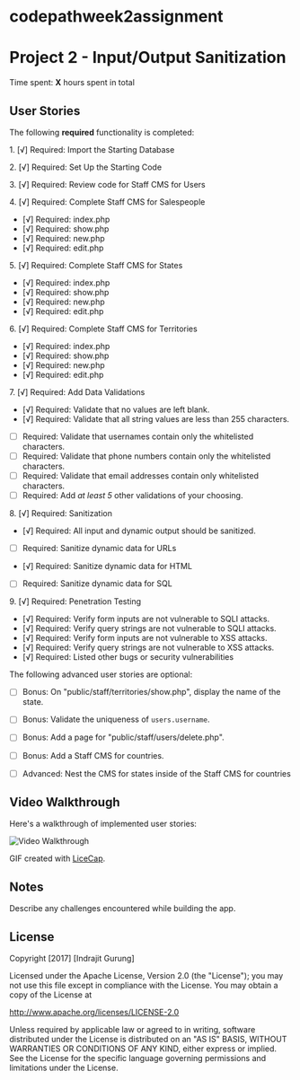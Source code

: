 # codepathweek2assignment
# Project 2 - Input/Output Sanitization

Time spent: **X** hours spent in total

## User Stories

The following **required** functionality is completed:

1\. [√]  Required: Import the Starting Database

2\. [√]  Required: Set Up the Starting Code

3\. [√]  Required: Review code for Staff CMS for Users

4\. [√]  Required: Complete Staff CMS for Salespeople
* [√]  Required: index.php
* [√]  Required: show.php
* [√]  Required: new.php
* [√]  Required: edit.php

5\. [√]  Required: Complete Staff CMS for States
* [√]  Required: index.php
* [√]  Required: show.php
* [√]  Required: new.php
* [√]  Required: edit.php

6\. [√]  Required: Complete Staff CMS for Territories
* [√]  Required: index.php
* [√]  Required: show.php
* [√]  Required: new.php
* [√]  Required: edit.php

7\. [√]  Required: Add Data Validations
* [√]  Required: Validate that no values are left blank.
* [√]  Required: Validate that all string values are less than 255 characters.
* [ ]  Required: Validate that usernames contain only the whitelisted characters.
* [ ]  Required: Validate that phone numbers contain only the whitelisted characters.
* [ ]  Required: Validate that email addresses contain only whitelisted characters.
* [ ]  Required: Add *at least 5* other validations of your choosing.

8\. [√]  Required: Sanitization
* [√]  Required: All input and dynamic output should be sanitized.
* [ ]  Required: Sanitize dynamic data for URLs
* [√]  Required: Sanitize dynamic data for HTML
* [ ]  Required: Sanitize dynamic data for SQL

9\. [√]  Required: Penetration Testing
* [√]  Required: Verify form inputs are not vulnerable to SQLI attacks.
* [√]  Required: Verify query strings are not vulnerable to SQLI attacks.
* [√]  Required: Verify form inputs are not vulnerable to XSS attacks.
* [√]  Required: Verify query strings are not vulnerable to XSS attacks.
* [√]  Required: Listed other bugs or security vulnerabilities


The following advanced user stories are optional:

- [ ]  Bonus: On "public/staff/territories/show.php", display the name of the state.

- [ ]  Bonus: Validate the uniqueness of `users.username`.

- [ ]  Bonus: Add a page for "public/staff/users/delete.php".

- [ ]  Bonus: Add a Staff CMS for countries.

- [ ]  Advanced: Nest the CMS for states inside of the Staff CMS for countries


## Video Walkthrough

Here's a walkthrough of implemented user stories:

<img src='http://i.imgur.com/jjS2f55.gif' title='Video Walkthrough' width='' alt='Video Walkthrough' />

GIF created with [LiceCap](http://www.cockos.com/licecap/).

## Notes

Describe any challenges encountered while building the app.

## License

Copyright [2017] [Indrajit Gurung]

Licensed under the Apache License, Version 2.0 (the "License");
you may not use this file except in compliance with the License.
You may obtain a copy of the License at

http://www.apache.org/licenses/LICENSE-2.0

Unless required by applicable law or agreed to in writing, software
distributed under the License is distributed on an "AS IS" BASIS,
WITHOUT WARRANTIES OR CONDITIONS OF ANY KIND, either express or implied.
See the License for the specific language governing permissions and
limitations under the License.
